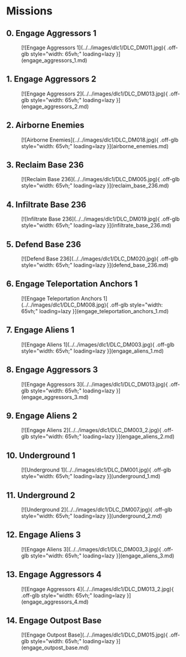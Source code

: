 # Missions

## 0. Engage Aggressors 1

<figure markdown>
  [![Engage Aggressors 1](../../images/dlc1/DLC_DM011.jpg){ .off-glb style="width: 65vh;" loading=lazy }](engage_aggressors_1.md)
</figure>

## 1. Engage Aggressors 2

<figure markdown>
  [![Engage Aggressors 2](../../images/dlc1/DLC_DM013.jpg){ .off-glb style="width: 65vh;" loading=lazy }](engage_aggressors_2.md)
</figure>

## 2. Airborne Enemies

<figure markdown>
  [![Airborne Enemies](../../images/dlc1/DLC_DM018.jpg){ .off-glb style="width: 65vh;" loading=lazy }](airborne_enemies.md)
</figure>

## 3. Reclaim Base 236

<figure markdown>
  [![Reclaim Base 236](../../images/dlc1/DLC_DM005.jpg){ .off-glb style="width: 65vh;" loading=lazy }](reclaim_base_236.md)
</figure>

## 4. Infiltrate Base 236

<figure markdown>
  [![Infiltrate Base 236](../../images/dlc1/DLC_DM019.jpg){ .off-glb style="width: 65vh;" loading=lazy }](infiltrate_base_236.md)
</figure>

## 5. Defend Base 236

<figure markdown>
  [![Defend Base 236](../../images/dlc1/DLC_DM020.jpg){ .off-glb style="width: 65vh;" loading=lazy }](defend_base_236.md)
</figure>

## 6. Engage Teleportation Anchors 1

<figure markdown>
  [![Engage Teleportation Anchors 1](../../images/dlc1/DLC_DM008.jpg){ .off-glb style="width: 65vh;" loading=lazy }](engage_teleportation_anchors_1.md)
</figure>

## 7. Engage Aliens 1

<figure markdown>
  [![Engage Aliens 1](../../images/dlc1/DLC_DM003.jpg){ .off-glb style="width: 65vh;" loading=lazy }](engage_aliens_1.md)
</figure>

## 8. Engage Aggressors 3

<figure markdown>
  [![Engage Aggressors 3](../../images/dlc1/DLC_DM013.jpg){ .off-glb style="width: 65vh;" loading=lazy }](engage_aggressors_3.md)
</figure>

## 9. Engage Aliens 2

<figure markdown>
  [![Engage Aliens 2](../../images/dlc1/DLC_DM003_2.jpg){ .off-glb style="width: 65vh;" loading=lazy }](engage_aliens_2.md)
</figure>

## 10. Underground 1

<figure markdown>
  [![Underground 1](../../images/dlc1/DLC_DM001.jpg){ .off-glb style="width: 65vh;" loading=lazy }](underground_1.md)
</figure>

## 11. Underground 2

<figure markdown>
  [![Underground 2](../../images/dlc1/DLC_DM007.jpg){ .off-glb style="width: 65vh;" loading=lazy }](underground_2.md)
</figure>

## 12. Engage Aliens 3

<figure markdown>
  [![Engage Aliens 3](../../images/dlc1/DLC_DM003_3.jpg){ .off-glb style="width: 65vh;" loading=lazy }](engage_aliens_3.md)
</figure>

## 13. Engage Aggressors 4

<figure markdown>
  [![Engage Aggressors 4](../../images/dlc1/DLC_DM013_2.jpg){ .off-glb style="width: 65vh;" loading=lazy }](engage_aggressors_4.md)
</figure>

## 14. Engage Outpost Base

<figure markdown>
  [![Engage Outpost Base](../../images/dlc1/DLC_DM015.jpg){ .off-glb style="width: 65vh;" loading=lazy }](engage_outpost_base.md)
</figure>

